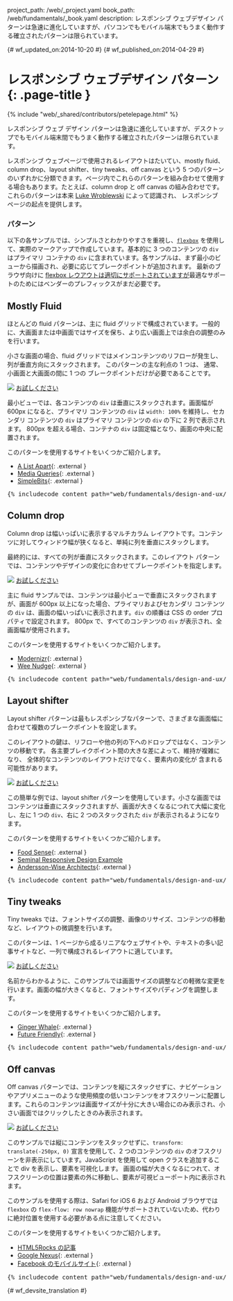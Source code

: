 project_path: /web/_project.yaml
book_path: /web/fundamentals/_book.yaml
description: レスポンシブ ウェブデザイン パターンは急速に進化していますが、パソコンでもモバイル端末でもうまく動作する確立されたパターンは限られています。

{# wf_updated_on:2014-10-20 #}
{# wf_published_on:2014-04-29 #}

# レスポンシブ ウェブデザイン パターン {: .page-title }

{% include "web/_shared/contributors/petelepage.html" %}

レスポンシブ ウェブ デザイン パターンは急速に進化していますが、デスクトップでもモバイル端末間でもうまく動作する確立されたパターンは限られています。

レスポンシブ ウェブページで使用されるレイアウトはたいてい、mostly fluid、column drop、layout shifter、tiny tweaks、off canvas という 5 つのパターンのいずれかに分類できます。ページ内でこれらのパターンを組み合わせて使用する場合もあります。たとえば、column drop と off canvas の組み合わせです。
これらのパターンは本来 [Luke
Wroblewski](http://www.lukew.com/ff/entry.asp?1514) によって認識され、
レスポンシブ ページの起点を提供します。

###  パターン

以下の各サンプルでは、シンプルさとわかりやすさを重視し、[`flexbox`](https://developer.mozilla.org/en-US/docs/Web/Guide/CSS/Flexible_boxes) を使用して、実際のマークアップで作成しています。基本的に 3 つのコンテンツの
`div` はプライマリ コンテナの `div` に含まれています。各サンプルは、まず最小のビューから描画され、必要に応じてブレークポイントが追加されます。
最新のブラウザ向けに [flexbox レウアウトは適切にサポートされていますが](http://caniuse.com/#search=flexbox)最適なサポートのためにはベンダーのプレフィックスがまだ必要です。

##  Mostly Fluid

ほとんどの fluid パターンは、主に fluid グリッドで構成されています。一般的に、大画面または中画面ではサイズを保ち、より広い画面上では余白の調整のみを行います。



小さな画面の場合、fluid グリッドではメインコンテンツのリフローが発生し、列が垂直方向にスタックされます。
このパターンの主な利点の 1 つは、
通常、小画面と大画面の間に 1 つの
ブレークポイントだけが必要であることです。

<img src="imgs/mostly-fluid.svg">
<a href="https://googlesamples.github.io/web-fundamentals/fundamentals/design-and-ux/responsive/mostly-fluid.html" class="button button-primary">お試しください</a>

最小ビューでは、各コンテンツの `div` は垂直にスタックされます。画面幅が 600px になると、プライマリ コンテンツの
`div` は `width: 100%` を維持し、セカンダリ コンテンツの `div` はプライマリ コンテンツの `div` の下に 2 列で表示されます。
800px を超える場合、コンテナの `div` は固定幅となり、画面の中央に配置されます。


このパターンを使用するサイトをいくつかご紹介します。

 * [A List Apart](http://mediaqueri.es/ala/){: .external }
 * [Media Queries](http://mediaqueri.es/){: .external }
 * [SimpleBits](http://simplebits.com/){: .external }

<pre class="prettyprint">
{% includecode content_path="web/fundamentals/design-and-ux/responsive/_code/mostly-fluid.html" region_tag="mfluid" adjust_indentation="auto" %}
</pre>

##  Column drop 

Column drop は幅いっぱいに表示するマルチカラム レイアウトです。コンテンツに対してウィンドウ幅が狭くなると、単純に列を垂直にスタックします。


最終的には、すべての列が垂直にスタックされます。このレイアウト パターンでは、コンテンツやデザインの変化に合わせてブレークポイントを指定します。



<img src="imgs/column-drop.svg">
<a href="https://googlesamples.github.io/web-fundamentals/fundamentals/design-and-ux/responsive/column-drop.html" class="button button-primary">お試しください</a>

主に fluid サンプルでは、コンテンツは最小ビューで垂直にスタックされますが、画面が 600px 以上になった場合、プライマリおよびセカンダリ コンテンツの `div` は、画面の幅いっぱいに表示されます。`div` の順番は CSS の order プロパティで設定されます。
800px で、すべてのコンテンツの `div` が表示され、全画面幅が使用されます。


このパターンを使用するサイトをいくつかご紹介します。

 * [Modernizr](https://modernizr.com/){: .external }
 * [Wee Nudge](http://weenudge.com/){: .external }

<pre class="prettyprint">
{% includecode content_path="web/fundamentals/design-and-ux/responsive/_code/column-drop.html" region_tag="cdrop" adjust_indentation="auto" %}
</pre>

##  Layout shifter

Layout shifter パターンは最もレスポンシブなパターンで、さまざまな画面幅に合わせて複数のブレークポイントを設定します。


このレイアウトの鍵は、リフローや他の列の下へのドロップではなく、コンテンツの移動です。
各主要ブレイクポイント間の大きな差によって、維持が複雑になり、
全体的なコンテンツのレイアウトだけでなく、要素内の変化が
含まれる可能性があります。

<img src="imgs/layout-shifter.svg">
<a href="https://googlesamples.github.io/web-fundamentals/fundamentals/design-and-ux/responsive/layout-shifter.html" class="button button-primary">お試しください</a>

この簡単な例では、layout shifter パターンを使用しています。小さな画面ではコンテンツは垂直にスタックされますが、画面が大きくなるにつれて大幅に変化し、左に 1 つの `div`、右に 2 つのスタックされた `div` が表示されるようになります。



このパターンを使用するサイトをいくつかご紹介します。

 * [Food Sense](http://foodsense.is/){: .external }
 * [Seminal Responsive Design Example](http://alistapart.com/d/responsive-web-design/ex/ex-site-FINAL.html)
 * [Andersson-Wise Architects](http://www.anderssonwise.com/){: .external }

<pre class="prettyprint">
{% includecode content_path="web/fundamentals/design-and-ux/responsive/_code/layout-shifter.html" region_tag="lshifter" adjust_indentation="auto" %}
</pre>

##  Tiny tweaks

Tiny tweaks では、フォントサイズの調整、画像のリサイズ、コンテンツの移動など、レイアウトの微調整を行います。


このパターンは、1 ページから成るリニアなウェブサイトや、テキストの多い記事サイトなど、一列で構成されるレイアウトに適しています。

<img src="imgs/tiny-tweaks.svg">
<a href="https://googlesamples.github.io/web-fundamentals/fundamentals/design-and-ux/responsive/tiny-tweaks.html" class="button button-primary">お試しください</a>

名前からわかるように、このサンプルでは画面サイズの調整などの軽微な変更を行います。画面の幅が大きくなると、フォントサイズやパディングを調整します。


このパターンを使用するサイトをいくつかご紹介します。

 * [Ginger Whale](http://gingerwhale.com/){: .external }
 * [Future Friendly](http://futurefriendlyweb.com/){: .external }

<pre class="prettyprint">
{% includecode content_path="web/fundamentals/design-and-ux/responsive/_code/tiny-tweaks.html" region_tag="ttweaks" adjust_indentation="auto" %}
</pre>


##  Off canvas

Off canvas パターンでは、コンテンツを縦にスタックせずに、ナビゲーションやアプリメニューのような使用頻度の低いコンテンツをオフスクリーンに配置します。これらのコンテンツは画面サイズが十分に大きい場合にのみ表示され、小さい画面ではクリックしたときのみ表示されます。




<img src="imgs/off-canvas.svg">
<a href="https://googlesamples.github.io/web-fundamentals/fundamentals/design-and-ux/responsive/off-canvas.html" class="button button-primary">お試しください</a>

このサンプルでは縦にコンテンツをスタックせずに、`transform: translate(-250px, 0)` 宣言を使用して、2 つのコンテンツの `div` のオフスクリーンを非表示にしています。JavaScript を使用して open クラスを追加することで div を表示し、要素を可視化します。
画面の幅が大きくなるにつれて、オフスクリーンの位置は要素の外に移動し、要素が可視ビューポート内に表示されます。



このサンプルを使用する際は、Safari for iOS 6 および Android ブラウザでは `flexbox` の
`flex-flow: row nowrap` 機能がサポートされていないため、代わりに絶対位置を使用する必要がある点に注意してください。


このパターンを使用するサイトをいくつかご紹介します。

 * [HTML5Rocks の記事](http://www.html5rocks.com/en/tutorials/developertools/async-call-stack/)
 * [Google Nexus](https://www.google.com/nexus/){: .external }
 * [Facebook のモバイルサイト](https://m.facebook.com/){: .external }

<pre class="prettyprint">
{% includecode content_path="web/fundamentals/design-and-ux/responsive/_code/off-canvas.html" region_tag="ocanvas" adjust_indentation="auto" %}
</pre>


{# wf_devsite_translation #}
